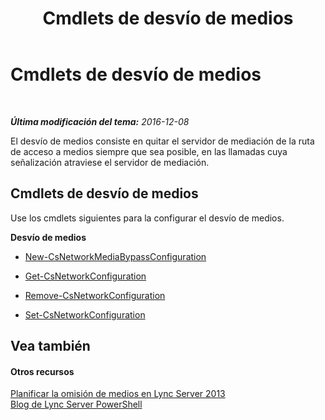 ﻿---
title: Cmdlets de desvío de medios
TOCTitle: Cmdlets de desvío de medios
ms:assetid: c3463dd2-2372-41b5-8b49-cbe5c2261b6f
ms:mtpsurl: https://technet.microsoft.com/es-es/library/Gg415674(v=OCS.15)
ms:contentKeyID: 48276579
ms.date: 01/07/2017
mtps_version: v=OCS.15
ms.translationtype: HT
---

# Cmdlets de desvío de medios

 

_**Última modificación del tema:** 2016-12-08_

El desvío de medios consiste en quitar el servidor de mediación de la ruta de acceso a medios siempre que sea posible, en las llamadas cuya señalización atraviese el servidor de mediación.

## Cmdlets de desvío de medios

Use los cmdlets siguientes para la configurar el desvío de medios.

**Desvío de medios**

  -   
    [New-CsNetworkMediaBypassConfiguration](new-csnetworkmediabypassconfiguration.md)

  -   
    [Get-CsNetworkConfiguration](get-csnetworkconfiguration.md)

  -   
    [Remove-CsNetworkConfiguration](remove-csnetworkconfiguration.md)

  -   
    [Set-CsNetworkConfiguration](set-csnetworkconfiguration.md)

## Vea también

#### Otros recursos

[Planificar la omisión de medios en Lync Server 2013](lync-server-2013-planning-for-media-bypass.md)  
[Blog de Lync Server PowerShell](http://go.microsoft.com/fwlink/?linkid=203150%26clcid=0xc0a)

